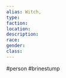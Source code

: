 ```yaml
---
alias: Witch, 
type: 
faction: 
location:  
description:  
race: 
gender: 
class: 
---
```


#person #brinestump 